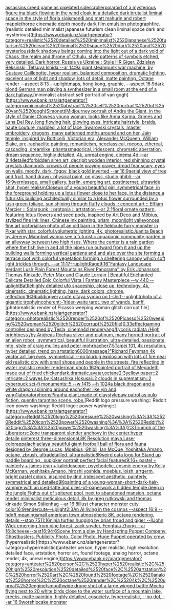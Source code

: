 [assassins creed game as pixelated sidescroller](https://www.ebank.nz/aiartgenerator?category=assassins%2520creed%2520game%2520as%2520pixelated%2520sidescroller)[polaroid of a mysterious figure ina black flowing in the wind cloak in a detailed dark brutalist liminal space in the style of floria sigismondi and matt mahurin and robert mapplethorpe cinematic depth moody dark film emulsion photograph](https://www.ebank.nz/aiartgenerator?category=polaroid%2520of%2520a%2520mysterious%2520figure%2520ina%2520black%2520flowing%2520in%2520the%2520wind%2520cloak%2520in%2520a%2520detailed%2520dark%2520brutalist%2520liminal%2520space%2520in%2520the%2520style%2520of%2520floria%2520sigismondi%2520and%2520matt%2520mahurin%2520and%2520robert%2520mapplethorpe%2520cinematic%2520depth%2520moody%2520dark%2520film%2520emulsion%2520photograph)[fire.](https://www.ebank.nz/aiartgenerator?category=fire.)[realistic detailed minimalist japanese futurism clean liminal space dark and mysterious](https://www.ebank.nz/aiartgenerator?category=realistic%2520detailed%2520minimalist%2520japanese%2520futurism%2520clean%2520liminal%2520space%2520dark%2520and%2520mysterious)[dark shadowy beings coming into the light out of a dark void of Chaos, the realm and throne of Cthulu, style patterns of symbols etched, very detailed, Dark horror, Russia vs Ukraine : Style HR Giger, Zdzislaw Beksinski, Tetsuya Ishida --ar 14:9](https://www.ebank.nz/aiartgenerator?category=dark%2520shadowy%2520beings%2520coming%2520into%2520the%2520light%2520out%2520of%2520a%2520dark%2520void%2520of%2520Chaos%2C%2520the%2520realm%2520and%2520throne%2520of%2520Cthulu%2C%2520style%2520patterns%2520of%2520symbols%2520etched%2C%2520very%2520detailed%2C%2520Dark%2520horror%2C%2520Russia%2520vs%2520Ukraine%2520%3A%2520Style%2520HR%2520Giger%2C%2520Zdzislaw%2520Beksinski%2C%2520Tetsuya%2520Ishida%2520--ar%252014%3A9)[a giant steampunk war machine, by Gustave Caillebotte, hyper realism, balanced composition, dramatic lighting, excelent use of light and shadow, lots of detail, matte painting, Octane render --aspect 8:13 --uplight](https://www.ebank.nz/aiartgenerator?category=a%2520giant%2520steampunk%2520war%2520machine%2C%2520by%2520Gustave%2520Caillebotte%2C%2520hyper%2520realism%2C%2520balanced%2520composition%2C%2520dramatic%2520lighting%2C%2520excelent%2520use%2520of%2520light%2520and%2520shadow%2C%2520lots%2520of%2520detail%2C%2520matte%2520painting%2C%2520Octane%2520render%2520--aspect%25208%3A13%2520--uplight)[maps, hong kong, graphic, --aspect 16:9](https://www.ebank.nz/aiartgenerator?category=maps%2C%2520hong%2520kong%2C%2520graphic%2C%2520--aspect%252016%3A9)[dark blond German man playing a synthesizer in a small room at the end of a dark hallway.](https://www.ebank.nz/aiartgenerator?category=dark%2520blond%2520German%2520man%2520playing%2520a%2520synthesizer%2520in%2520a%2520small%2520room%2520at%2520the%2520end%2520of%2520a%2520dark%2520hallway.)[minimalist abstract self portrait of van gogh](https://www.ebank.nz/aiartgenerator?category=minimalist%2520abstract%2520self%2520portrait%2520of%2520van%2520gogh)[Simonetti](https://www.ebank.nz/aiartgenerator?category=Simonetti)[Midjourney portrait of Andre the Giant, in the style of Daniel Clowes](https://www.ebank.nz/aiartgenerator?category=Midjourney%2520portrait%2520of%2520Andre%2520the%2520Giant%2C%2520in%2520the%2520style%2520of%2520Daniel%2520Clowes)[a young woman, looks like Anna Karina, Grimes and Lana Del Rey, long flowing hair, glowing eyes, intricate hairstyle, braids, haute couture, marbled, a lot of lace, Swarovski crystals, master embroidery, dragons, many patterned moths around and on her, Jain temple, inspired by Botticelli, Victorian era, Alexander McQueen, William Blake, pre-raphaelite painting, romanticism, neoclassical, rococo, ethereal, cascading, dreamlike, phantasmagorical, iridescent, chromatic aberration, dream sequence, highly detailed, 4k, unreal engine, cinema 4d —ar 3:4](https://www.ebank.nz/aiartgenerator?category=a%2520young%2520woman%2C%2520looks%2520like%2520Anna%2520Karina%2C%2520Grimes%2520and%2520Lana%2520Del%2520Rey%2C%2520long%2520flowing%2520hair%2C%2520glowing%2520eyes%2C%2520intricate%2520hairstyle%2C%2520braids%2C%2520haute%2520couture%2C%2520marbled%2C%2520a%2520lot%2520of%2520lace%2C%2520Swarovski%2520crystals%2C%2520master%2520embroidery%2C%2520dragons%2C%2520many%2520patterned%2520moths%2520around%2520and%2520on%2520her%2C%2520Jain%2520temple%2C%2520inspired%2520by%2520Botticelli%2C%2520Victorian%2520era%2C%2520Alexander%2520McQueen%2C%2520William%2520Blake%2C%2520pre-raphaelite%2520painting%2C%2520romanticism%2C%2520neoclassical%2C%2520rococo%2C%2520ethereal%2C%2520cascading%2C%2520dreamlike%2C%2520phantasmagorical%2C%2520iridescent%2C%2520chromatic%2520aberration%2C%2520dream%2520sequence%2C%2520highly%2520detailed%2C%25204k%2C%2520unreal%2520engine%2C%2520cinema%25204d%2520%E2%80%94ar%25203%3A4)[detailed](https://www.ebank.nz/aiartgenerator?category=detailed)[forbidden siren art, decripit wooden interior, red shinning crystal crystals diamonds, crowds of people praying prayer, dread fear scary, eyes on walls, moody, dark, foggy, black gold inverted --ar 16:9](https://www.ebank.nz/aiartgenerator?category=forbidden%2520siren%2520art%2C%2520decripit%2520wooden%2520interior%2C%2520red%2520shinning%2520crystal%2520crystals%2520diamonds%2C%2520crowds%2520of%2520people%2520praying%2520prayer%2C%2520dread%2520fear%2520scary%2C%2520eyes%2520on%2520walls%2C%2520moody%2C%2520dark%2C%2520foggy%2C%2520black%2520gold%2520inverted%2520--ar%252016%3A9)[aerial view of tree and fruit, hand drawn, physical paint, on glass, studio ghibli --ar 16:9](https://www.ebank.nz/aiartgenerator?category=aerial%2520view%2520of%2520tree%2520and%2520fruit%2C%2520hand%2520drawn%2C%2520physical%2520paint%2C%2520on%2520glass%2C%2520studio%2520ghibli%2520--ar%252016%3A9)[vernissage, small gallery, berlin, emerging art, postinternet, ultrawide shot, hyper realism](https://www.ebank.nz/aiartgenerator?category=vernissage%2C%2520small%2520gallery%2C%2520berlin%2C%2520emerging%2520art%2C%2520postinternet%2C%2520ultrawide%2520shot%2C%2520hyper%2520realism)[Closeup of a young beautiful girl, symmetrical face, in the foreground holding up a lotus flower close to her face, in the distance a futuristic building architectually similar to a lotus flower surrounded by a lush green foliage, sun shining through fluffy clouds :: concept art :: Efflam Mercier :: Solarpunk :: protopia :: artstation --ar 2:1](https://www.ebank.nz/aiartgenerator?category=Closeup%2520of%2520a%2520young%2520beautiful%2520girl%2C%2520symmetrical%2520face%2C%2520in%2520the%2520foreground%2520holding%2520up%2520a%2520lotus%2520flower%2520close%2520to%2520her%2520face%2C%2520in%2520the%2520distance%2520a%2520futuristic%2520building%2520architectually%2520similar%2520to%2520a%2520lotus%2520flower%2520surrounded%2520by%2520a%2520lush%2520green%2520foliage%2C%2520sun%2520shining%2520through%2520fluffy%2520clouds%2520%3A%3A%2520concept%2520art%2520%3A%3A%2520Efflam%2520Mercier%2520%3A%3A%2520Solarpunk%2520%3A%3A%2520protopia%2520%3A%3A%2520artstation%2520--ar%25202%3A1)[floral ornate pattern, featuring lotus flowers and seed pods, inspired by Art Deco and Möbius, stylized fine ink lines, Chinese ink painting, prism, moonlight valley](https://www.ebank.nz/aiartgenerator?category=floral%2520ornate%2520pattern%2C%2520featuring%2520lotus%2520flowers%2520and%2520seed%2520pods%2C%2520inspired%2520by%2520Art%2520Deco%2520and%2520M%C3%B6bius%2C%2520stylized%2520fine%2520ink%2520lines%2C%2520Chinese%2520ink%2520painting%2C%2520prism%2C%2520moonlight%2520valley)[once](https://www.ebank.nz/aiartgenerator?category=once)[a fine art pictorialism photo of an old barn in the field](https://www.ebank.nz/aiartgenerator?category=a%2520fine%2520art%2520pictorialism%2520photo%2520of%2520an%2520old%2520barn%2520in%2520the%2520field)[cute furry monster in Pixar with star, colorful,volumetric lighting, 4k, photorealistic](https://www.ebank.nz/aiartgenerator?category=cute%2520furry%2520monster%2520in%2520Pixar%2520with%2520star%2C%2520colorful%2Cvolumetric%2520lighting%2C%25204k%2C%2520photorealistic)[Juanita Beach by Jeremy Mann](https://www.ebank.nz/aiartgenerator?category=Juanita%2520Beach%2520by%2520Jeremy%2520Mann)[bw](https://www.ebank.nz/aiartgenerator?category=bw)[I wanna see a futuristic aquaponic community garden in an alleyway between two high rises. Where the center is a rain garden where the fish live in and all the pipes run outward from it and up the building walls forming vertical gardens and and also over the site forming a terrace roof with colorful vegetation forming a sheltering canopy which soft light trickles through. --ar 11:17](https://www.ebank.nz/aiartgenerator?category=I%2520wanna%2520see%2520a%2520futuristic%2520aquaponic%2520community%2520garden%2520in%2520an%2520alleyway%2520between%2520two%2520high%2520rises.%2520Where%2520the%2520center%2520is%2520a%2520rain%2520garden%2520where%2520the%2520fish%2520live%2520in%2520and%2520all%2520the%2520pipes%2520run%2520outward%2520from%2520it%2520and%2520up%2520the%2520building%2520walls%2520forming%2520vertical%2520gardens%2520and%2520and%2520also%2520over%2520the%2520site%2520forming%2520a%2520terrace%2520roof%2520with%2520colorful%2520vegetation%2520forming%2520a%2520sheltering%2520canopy%2520which%2520soft%2520light%2520trickles%2520through.%2520--ar%252011%3A17)[--uplight](https://www.ebank.nz/aiartgenerator?category=--uplight)[Rage](https://www.ebank.nz/aiartgenerator?category=Rage)[9:16](https://www.ebank.nz/aiartgenerator?category=9%3A16)["Fantasy Landscape Verdant Lush Plain Forest Mountains River Panorama" by Erik Johansson, Thomas Kinkade, Peter Max and Claude Lorrain |  Beautiful Enchanted Delicate Detailed Epic Colorful Vista | Fantasy Masterpiece --w 440 --uplight](https://www.ebank.nz/aiartgenerator?category=%22Fantasy%2520Landscape%2520Verdant%2520Lush%2520Plain%2520Forest%2520Mountains%2520River%2520Panorama%22%2520by%2520Erik%2520Johansson%2C%2520Thomas%2520Kinkade%2C%2520Peter%2520Max%2520and%2520Claude%2520Lorrain%2520%7C%2520%2520Beautiful%2520Enchanted%2520Delicate%2520Detailed%2520Epic%2520Colorful%2520Vista%2520%7C%2520Fantasy%2520Masterpiece%2520--w%2520440%2520--uplight)[Battle](https://www.ebank.nz/aiartgenerator?category=Battle)[highly detailed ufo spaceship, close up, technology, 4k, cinematic, cinematic lighting, hazy, dark colors, chrome, relfection,](https://www.ebank.nz/aiartgenerator?category=highly%2520detailed%2520ufo%2520spaceship%2C%2520close%2520up%2C%2520technology%2C%25204k%2C%2520cinematic%2C%2520cinematic%2520lighting%2C%2520hazy%2C%2520dark%2520colors%2C%2520chrome%2C%2520relfection%2C)[16:9](https://www.ebank.nz/aiartgenerator?category=16%3A9)[building](https://www.ebank.nz/aiartgenerator?category=building)[very cute pitaya symbo on t-shirt](https://www.ebank.nz/aiartgenerator?category=very%2520cute%2520pitaya%2520symbo%2520on%2520t-shirt)[--uplight](https://www.ebank.nz/aiartgenerator?category=--uplight)[photo of a gigantic trophy](https://www.ebank.nz/aiartgenerator?category=photo%2520of%2520a%2520gigantic%2520trophy)[incoherent:-1](https://www.ebank.nz/aiartgenerator?category=incoherent%3A-1)[rider-waite tarot. two of wands. banff.](https://www.ebank.nz/aiartgenerator?category=rider-waite%2520tarot.%2520two%2520of%2520wands.%2520banff.)[photorealistic render of Picasso weeping woman glitch corrupt file](https://www.ebank.nz/aiartgenerator?category=photorealistic%2520render%2520of%2520Picasso%2520weeping%2520woman%2520glitch%2520corrupt%2520file)[0.33](https://www.ebank.nz/aiartgenerator?category=0.33)[effect](https://www.ebank.nz/aiartgenerator?category=effect)[gaming controller designed by Tesla, cinema4d render](https://www.ebank.nz/aiartgenerator?category=gaming%2520controller%2520designed%2520by%2520Tesla%2C%2520cinema4d%2520render)[yang](https://www.ebank.nz/aiartgenerator?category=yang)[/Lycoris radiata /High brightness /by Andreas Rocha](https://www.ebank.nz/aiartgenerator?category=/Lycoris%2520radiata%2520/High%2520brightness%2520/by%2520Andreas%2520Rocha)[a  silver and platinum, many horned portrait of an alien robot , symmetrical, beautiful illustration, ultra-detailed, passionate, mtg, style of craig mullins and peter mohrbacher](https://www.ebank.nz/aiartgenerator?category=a%2520%2520silver%2520and%2520platinum%2C%2520many%2520horned%2520portrait%2520of%2520an%2520alien%2520robot%2520%2C%2520symmetrical%2C%2520beautiful%2520illustration%2C%2520ultra-detailed%2C%2520passionate%2C%2520mtg%2C%2520style%2520of%2520craig%2520mullins%2520and%2520peter%2520mohrbacher)[7:5](https://www.ebank.nz/aiartgenerator?category=7%3A5)[Taipei 101, 4k resolution, hyper detailed, trend on artstation](https://www.ebank.nz/aiartgenerator?category=Taipei%2520101%2C%25204k%2520resolution%2C%2520hyper%2520detailed%2C%2520trend%2520on%2520artstation)[6000](https://www.ebank.nz/aiartgenerator?category=6000)[massage?"](https://www.ebank.nz/aiartgenerator?category=massage%3F%22)[Richard Feynman 4k vector art, big eyes, symmetrical --no blur](https://www.ebank.nz/aiartgenerator?category=Richard%2520Feynman%25204k%2520vector%2520art%2C%2520big%2520eyes%2C%2520symmetrical%2520--no%2520blur)[big explosion with lots of fire near old realistic city with small shops and people in the streets, fire reflecting in water realistic render renderman photo 16:9](https://www.ebank.nz/aiartgenerator?category=big%2520explosion%2520with%2520lots%2520of%2520fire%2520near%2520old%2520realistic%2520city%2520with%2520small%2520shops%2520and%2520people%2520in%2520the%2520streets%2C%2520fire%2520reflecting%2520in%2520water%2520realistic%2520render%2520renderman%2520photo%252016%3A9)[painted portrait of Megadeth made out of fried chicken](https://www.ebank.nz/aiartgenerator?category=painted%2520portrait%2520of%2520Megadeth%2520made%2520out%2520of%2520fried%2520chicken)[dark,dramatic,avatar,octane](https://www.ebank.nz/aiartgenerator?category=dark%2Cdramatic%2Cavatar%2Coctane)[2:3](https://www.ebank.nz/aiartgenerator?category=2%3A3)[yellow paper::2 intricate::2 waves by Katsushika Hokusai::2 clouds in suprematism::2 cyberpuck sci-fi monuments::5 --w 1415 --h 1024](https://www.ebank.nz/aiartgenerator?category=yellow%2520paper%3A%3A2%2520intricate%3A%3A2%2520waves%2520by%2520Katsushika%2520Hokusai%3A%3A2%2520clouds%2520in%2520suprematism%3A%3A2%2520cyberpuck%2520sci-fi%2520monuments%3A%3A5%2520--w%25201415%2520--h%25201024)[a black dragon and a white dragon spinning around eachother like yin and yang](https://www.ebank.nz/aiartgenerator?category=a%2520black%2520dragon%2520and%2520a%2520white%2520dragon%2520spinning%2520around%2520eachother%2520like%2520yin%2520and%2520yang)[1](https://www.ebank.nz/aiartgenerator?category=1)[laboratory](https://www.ebank.nz/aiartgenerator?category=laboratory)[horns](https://www.ebank.nz/aiartgenerator?category=horns)[Piranha plant,made of clay](https://www.ebank.nz/aiartgenerator?category=Piranha%2520plant%2Cmade%2520of%2520clay)[style](https://www.ebank.nz/aiartgenerator?category=style)[paw patrol as pulp fiction. quentin tarantino scene. robe.](https://www.ebank.nz/aiartgenerator?category=paw%2520patrol%2520as%2520pulp%2520fiction.%2520quentin%2520tarantino%2520scene.%2520robe.)[Reddit logo pressure washing:: Reddit icon power washing:: Reddit logo:: power washing::](https://www.ebank.nz/aiartgenerator?category=Reddit%2520logo%2520pressure%2520washing%3A%3A%2520Reddit%2520icon%2520power%2520washing%3A%3A%2520Reddit%2520logo%3A%3A%2520power%2520washing%3A%3A)[2:3](https://www.ebank.nz/aiartgenerator?category=2%3A3)[Triumph of the Liberators](https://www.ebank.nz/aiartgenerator?category=Triumph%2520of%2520the%2520Liberators)[::2](https://www.ebank.nz/aiartgenerator?category=%3A%3A2)[one transparent slender anchovy in the center,hyper detaile,pinterest,three-dimensional,8K Resolution,maya,Laser color](https://www.ebank.nz/aiartgenerator?category=one%2520transparent%2520slender%2520anchovy%2520in%2520the%2520center%2Chyper%2520detaile%2Cpinterest%2Cthree-dimensional%2C8K%2520Resolution%2Cmaya%2CLaser%2520color)[appalachia](https://www.ebank.nz/aiartgenerator?category=appalachia)[clay](https://www.ebank.nz/aiartgenerator?category=clay)[a beautiful giant football ball of flora and fauna designed by George Lucas, Moebius, Ghibli, Ian McQue, Yoshitaka Amano, octane, zbrush, ultradetailled, ultrarealistic](https://www.ebank.nz/aiartgenerator?category=a%2520beautiful%2520giant%2520football%2520ball%2520of%2520flora%2520and%2520fauna%2520designed%2520by%2520George%2520Lucas%2C%2520Moebius%2C%2520Ghibli%2C%2520Ian%2520McQue%2C%2520Yoshitaka%2520Amano%2C%2520octane%2C%2520zbrush%2C%2520ultradetailled%2C%2520ultrarealistic)[8K](https://www.ebank.nz/aiartgenerator?category=8K)[weird cat](https://www.ebank.nz/aiartgenerator?category=weird%2520cat)[a logo for Stand up paddle boarding , sup](https://www.ebank.nz/aiartgenerator?category=a%2520logo%2520for%2520Stand%2520up%2520paddle%2520boarding%2520%2C%2520sup)[joker portrait perfect facial features](https://www.ebank.nz/aiartgenerator?category=joker%2520portrait%2520perfect%2520facial%2520features)[9:16](https://www.ebank.nz/aiartgenerator?category=9%3A16)[+ pastel + painterly + james jean + kaleidoscope, psychedelic, cosmic energy by Kelly McKernan, yoshitaka Amano, hiroshi yoshida, moebius, loish, artgerm, bright pastel colors, inspired by dnd, iridescent aesthetic, painterly, symmetrical and detailed](https://www.ebank.nz/aiartgenerator?category=%2B%2520pastel%2520%2B%2520painterly%2520%2B%2520james%2520jean%2520%2B%2520kaleidoscope%2C%2520psychedelic%2C%2520cosmic%2520energy%2520by%2520Kelly%2520McKernan%2C%2520yoshitaka%2520Amano%2C%2520hiroshi%2520yoshida%2C%2520moebius%2C%2520loish%2C%2520artgerm%2C%2520bright%2520pastel%2520colors%2C%2520inspired%2520by%2520dnd%2C%2520iridescent%2520aesthetic%2C%2520painterly%2C%2520symmetrical%2520and%2520detailed)[8K](https://www.ebank.nz/aiartgenerator?category=8K)[painting of a young-woman-short-dark-hair-vampire with an iced-latte and piles-of-paperwork a hidden temple deep in the jungle Fights out of spitered pool, next to abandoned mansion, octane render minimalist meticulous detail, 8k by greg rutkowski and thomas kinkade Simon Stålenhag  --ar 16:8](https://www.ebank.nz/aiartgenerator?category=painting%2520of%2520a%2520young-woman-short-dark-hair-vampire%2520with%2520an%2520iced-latte%2520and%2520piles-of-paperwork%2520a%2520hidden%2520temple%2520deep%2520in%2520the%2520jungle%2520Fights%2520out%2520of%2520spitered%2520pool%2C%2520next%2520to%2520abandoned%2520mansion%2C%2520octane%2520render%2520minimalist%2520meticulous%2520detail%2C%25208k%2520by%2520greg%2520rutkowski%2520and%2520thomas%2520kinkade%2520Simon%2520St%C3%A5lenhag%2520%2520--ar%252016%3A8)[illust character monster cuty color](https://www.ebank.nz/aiartgenerator?category=illust%2520character%2520monster%2520cuty%2520color)[16:9](https://www.ebank.nz/aiartgenerator?category=16%3A9)[render](https://www.ebank.nz/aiartgenerator?category=render)[cute](https://www.ebank.nz/aiartgenerator?category=cute)[--uplight](https://www.ebank.nz/aiartgenerator?category=--uplight)[2:3](https://www.ebank.nz/aiartgenerator?category=2%3A3)[An AI living in the cosmos --aspect 16:9 --hd](https://www.ebank.nz/aiartgenerator?category=An%2520AI%2520living%2520in%2520the%2520cosmos%2520--aspect%252016%3A9%2520--hd)[nft meaning](https://www.ebank.nz/aiartgenerator?category=nft%2520meaning)[small american town atmospheric 8K, octane rendering, details  --stop 75](https://www.ebank.nz/aiartgenerator?category=small%2520american%2520town%2520atmospheric%25208K%2C%2520octane%2520rendering%2C%2520details%2520%2520--stop%252075)[11:16](https://www.ebank.nz/aiartgenerator?category=11%3A16)[ninja turtles hugging by brian froud and giger --ll](https://www.ebank.nz/aiartgenerator?category=ninja%2520turtles%2520hugging%2520by%2520brian%2520froud%2520and%2520giger%2520--ll)[John Wick  emerging from pine forest, zack snyder, Fenghua Zhong --ar 16:8](https://www.ebank.nz/aiartgenerator?category=John%2520Wick%2520%2520emerging%2520from%2520pine%2520forest%2C%2520zack%2520snyder%2C%2520Fenghua%2520Zhong%2520--ar%252016%3A8)[cheese](https://www.ebank.nz/aiartgenerator?category=cheese)[--test](https://www.ebank.nz/aiartgenerator?category=--test)[16:9](https://www.ebank.nz/aiartgenerator?category=16%3A9)[4:6](https://www.ebank.nz/aiartgenerator?category=4%3A6)[Scene from a play by Handspring Puppet Company. Ghostbusters.  Publicity Photo. Color Photo.  Huge Puppet operated by crew.](https://www.ebank.nz/aiartgenerator?category=Scene%2520from%2520a%2520play%2520by%2520Handspring%2520Puppet%2520Company.%2520Ghostbusters.%2520%2520Publicity%2520Photo.%2520Color%2520Photo.%2520%2520Huge%2520Puppet%2520operated%2520by%2520crew.)[hyperrealistic](https://www.ebank.nz/aiartgenerator?category=hyperrealistic)[anteater person, hyper realistic, high resolution detailed face, artstation, horror art, found footage, analog horror, octane render, 4k, unreal engine](https://www.ebank.nz/aiartgenerator?category=anteater%2520person%2C%2520hyper%2520realistic%2C%2520high%2520resolution%2520detailed%2520face%2C%2520artstation%2C%2520horror%2520art%2C%2520found%2520footage%2C%2520analog%2520horror%2C%2520octane%2520render%2C%25204k%2C%2520unreal%2520engine)[smooth](https://www.ebank.nz/aiartgenerator?category=smooth)[wide drone shot of a large winged battle Mecha flying next to 20 white birds close to the water surface of a mountain lake, creeks, matte painting, highly detailed, cgsociety, hyperrealistic, --no dof, --ar 16:9](https://www.ebank.nz/aiartgenerator?category=wide%2520drone%2520shot%2520of%2520a%2520large%2520winged%2520battle%2520Mecha%2520flying%2520next%2520to%252020%2520white%2520birds%2520close%2520to%2520the%2520water%2520surface%2520of%2520a%2520mountain%2520lake%2C%2520creeks%2C%2520matte%2520painting%2C%2520highly%2520detailed%2C%2520cgsociety%2C%2520hyperrealistic%2C%2520--no%2520dof%2C%2520--ar%252016%3A9)[worship](https://www.ebank.nz/aiartgenerator?category=worship)[cake monster](https://www.ebank.nz/aiartgenerator?category=cake%2520monster)